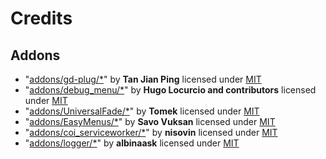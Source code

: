 # Credits

## Addons
- "[addons/gd-plug/*](https://github.com/imjp94/gd-plug)" by **Tan Jian Ping** licensed under [MIT](./LICENSES/MIT.txt)
- "[addons/debug_menu/*](https://github.com/godot-extended-libraries/godot-debug-menu)" by **Hugo Locurcio and contributors** licensed under [MIT](./LICENSES/MIT.txt)
- "[addons/UniversalFade/*](https://github.com/KoBeWi/Godot-Universal-Fade)" by **Tomek** licensed under [MIT](./LICENSES/MIT.txt)
- "[addons/EasyMenus/*](https://github.com/SavoVuksan/EasyMenus)" by **Savo Vuksan** licensed under [MIT](./LICENSES/MIT.txt)
- "[addons/coi_serviceworker/*](https://github.com/nisovin/godot-coi-serviceworker)" by **nisovin** licensed under [MIT](./LICENSES/MIT.txt)
- "[addons/logger/*](https://github.com/albinaask/Log)" by **albinaask** licensed under [MIT](./LICENSES/MIT.txt)
